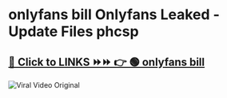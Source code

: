 
 # onlyfans bill Onlyfans Leaked - Update Files phcsp

## <h2><a href="https://clipsfans.com/onlyfans_bill&ref=git">🔗 Click to LINKS ⏩⏩ 👉 🟢 onlyfans bill </a></h2>

<a href="https://clipsfans.com/onlyfans_bill&ref=git" rel="nofollow" data-target="animated-image.originalLink"><img src="https://i.ibb.co.com/xMMVF88/686577567.gif" alt="Viral Video Original" style="max-width: 100%; display: inline-block;" data-target="animated-image.originalImage"></a>


